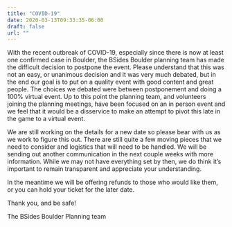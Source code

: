 ```yaml
---
title: "COVID-19"
date: 2020-03-13T09:33:35-06:00
draft: false
url: ""
---
```


With the recent outbreak of COVID-19, especially since there is now at least one confirmed case in Boulder, the BSides Boulder planning team has made the difficult decision to postpone the event. Please understand that this was not an easy, or unanimous decision and it was very much debated, but in the end our goal is to put on a quality event with good content and great people. The choices we debated were between postponement and doing a 100% virtual event. Up to this point the planning team, and volunteers joining the planning meetings, have been focused on an in person event and we feel that it would be a disservice to make an attempt to pivot this late in the game to a virtual event.

We are still working on the details for a new date so please bear with us as we work to figure this out. There are still quite a few moving pieces that we need to consider and logistics that will need to be handled. We will be sending out another communication in the next couple weeks with more information. While we may not have everything set by then, we do think it’s important to remain transparent and appreciate your understanding. 

In the meantime we will be offering refunds to those who would like them, or you can hold your ticket for the later date.

Thank you, and be safe!

The BSides Boulder Planning team

